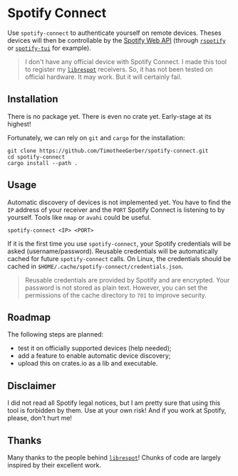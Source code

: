 # Spotify Connect

Use `spotify-connect` to authenticate yourself on remote devices. Theses devices will then be controllable by the [Spotify Web API](https://developer.spotify.com/documentation/web-api/) (through [`rspotify`](https://github.com/ramsayleung/rspotify) or [`spotify-tui`](https://github.com/Rigellute/spotify-tui) for example).

> I don't have any official device with Spotify Connect. I made this tool to register my [`librespot`](https://github.com/librespot-org/librespot) receivers. So, it has not been tested on official hardware. It may work. But it will certainly fail.


## Installation

There is no package yet. There is even no crate yet. Early-stage at its highest!

Fortunately, we can rely on `git` and `cargo` for the installation:

```shell
git clone https://github.com/TimotheeGerber/spotify-connect.git
cd spotify-connect
cargo install --path .
```


## Usage

Automatic discovery of devices is not implemented yet. You have to find the `IP` address of your receiver and the `PORT` Spotify Connect is listening to by yourself. Tools like `nmap` or `avahi` could be useful.

```shell
spotify-connect <IP> <PORT>
```

If it is the first time you use `spotify-connect`, your Spotify credentials will be asked (username/password). Reusable credentials will be automatically cached for future `spotify-connect` calls. On Linux, the credentials should be cached in `$HOME/.cache/spotify-connect/credentials.json`.

> Reusable credentials are provided by Spotify and are encrypted. Your password is not stored as plain text. However, you can set the permissions of the cache directory to `701` to improve security.


## Roadmap

The following steps are planned:

 - test it on officially supported devices (help needed);
 - add a feature to enable automatic device discovery;
 - upload this on crates.io as a lib and executable.


## Disclaimer

I did not read all Spotify legal notices, but I am pretty sure that using this tool is forbidden by them. Use at your own risk! And if you work at Spotify, please, don't hurt me!


## Thanks

Many thanks to the people behind [`librespot`](https://github.com/librespot-org/librespot)! Chunks of code are largely inspired by their excellent work.
